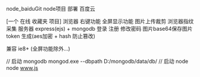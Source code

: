 
node_baiduGit node项目 部署 百度云

<!--http://jackdizhu.duapp.com-->

<!--https://jackdizhu.github.io/node_express_mongodb_app/-->

[一个 在线 收藏夹 项目]
    浏览器 右键功能 全屏显示功能 图片上传裁剪 浏览器指纹采集
    服务器 express(ejs) + mongodb 登录 注册 修改密码 图片base64保存图片 token 生成(aes加密 + hash 防止篡改)

兼容 ie8+ (全屏功能除外...)

// 启动 mongodb
mongod.exe --dbpath D:/mongodb/data/db/
// 启动 node
node www.js

